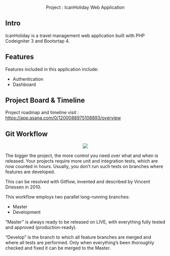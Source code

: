 <p align="center">
Project : IcanHoliday Web Application
</p>

## Intro
IcanHoliday is a travel management web application built with PHP Codeigniter 3 and Bootsrtap 4.

## Features

Features included in this application include:

- Authentication
- Dashboard

## Project Board & Timeline

Project roadmap and timeline visit : https://app.asana.com/0/1200088975108893/overview

## Git Workflow

<p align="center"><img src="https://buddy.works/blog/images/gitflow.png"></p>

The bigger the project, the more control you need over what and when is released. Your projects require more unit and integration tests, which are now counted in hours. Usually, you don’t run such tests on branches where features are developed.

This can be resolved with Gitflow, invented and described by Vincent Driessen in 2010.

This workflow employs two parallel long-running branches:
- Master
- Development

“Master” is always ready to be released on LIVE, with everything fully tested and approved (production-ready).

“Develop” is the branch to which all feature branches are merged and where all tests are performed. Only when everything’s been thoroughly checked and fixed it can be merged to the Master.

